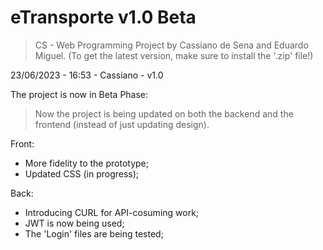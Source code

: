 # eTransporte v1.0 Beta

>CS - Web Programming Project by Cassiano de Sena and Eduardo Miguel.
>(To get the latest version, make sure to install the '.zip' file!)


23/06/2023 - 16:53 - Cassiano - v1.0

The project is now in Beta Phase:
>Now the project is being updated on both the backend and the frontend (instead of just updating design).

Front:
- More fidelity to the prototype;
- Updated CSS (in progress);

Back:
- Introducing CURL for API-cosuming work;
- JWT is now being used;
- The 'Login' files are being tested;
